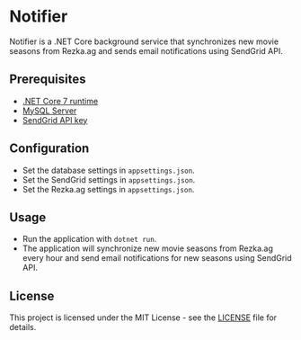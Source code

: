 # Notifier

Notifier is a .NET Core background service that synchronizes new movie seasons from Rezka.ag and sends email notifications using SendGrid API.

## Prerequisites

- [.NET Core 7 runtime](https://dotnet.microsoft.com/download/dotnet/7.0)
- [MySQL Server](https://www.mysql.com/downloads/)
- [SendGrid API key](https://sendgrid.com/docs/ui/account-and-settings/api-keys/)

## Configuration

- Set the database settings in `appsettings.json`.
- Set the SendGrid settings in `appsettings.json`.
- Set the Rezka.ag settings in `appsettings.json`.

## Usage

- Run the application with `dotnet run`.
- The application will synchronize new movie seasons from Rezka.ag every hour and send email notifications for new seasons using SendGrid API.

## License

This project is licensed under the MIT License - see the [LICENSE](LICENSE.md) file for details.